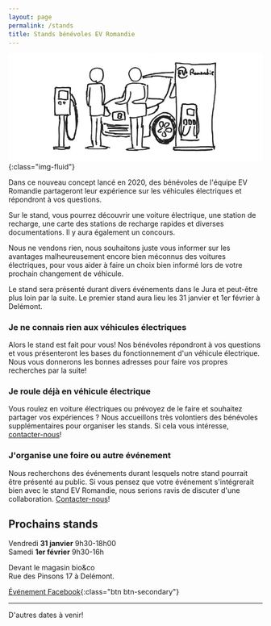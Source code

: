 ```yaml
---
layout: page
permalink: /stands
title: Stands bénévoles EV Romandie
---
```


<div class="row">
<div class="col-md-8" markdown="1">

![Illustration stands](/media/illustration-stands.jpg?v=6f592ad468bd59377135b5de39c0ee03){:class="img-fluid"}

Dans ce nouveau concept lancé en 2020, des bénévoles de l'équipe EV Romandie partageront leur expérience sur les véhicules électriques et répondront à vos questions.

Sur le stand, vous pourrez découvrir une voiture électrique, une station de recharge, une carte des stations de recharge rapides et diverses documentations. Il y aura également un concours.

Nous ne vendons rien, nous souhaitons juste vous informer sur les avantages malheureusement encore bien méconnus des voitures électriques, pour vous aider à faire un choix bien informé lors de votre prochain changement de véhicule.

Le stand sera présenté durant divers événements dans le Jura et peut-être plus loin par la suite.
Le premier stand aura lieu les 31 janvier et 1er février à Delémont.

### Je ne connais rien aux véhicules électriques

Alors le stand est fait pour vous!
Nos bénévoles répondront à vos questions et vous présenteront les bases du fonctionnement d'un véhicule électrique.
Nous vous donnerons les bonnes adresses pour faire vos propres recherches par la suite!

### Je roule déjà en véhicule électrique

Vous roulez en voiture électriques ou prévoyez de le faire et souhaitez partager vos expériences ?
Nous accueillons très volontiers des bénévoles supplémentaires pour organiser les stands.
Si cela vous intéresse, [contacter-nous](/contact)!

### J'organise une foire ou autre événement

Nous recherchons des événements durant lesquels notre stand pourrait être présenté au public.
Si vous pensez que votre événement s'intégrerait bien avec le stand EV Romandie, nous serions ravis de discuter d'une collaboration.
[Contacter-nous](/contact)!

</div>
<div class="col-md-4" markdown="1">

## Prochains stands

Vendredi **31 janvier** 9h30-18h00<br>
Samedi **1er février** 9h30-16h

Devant le magasin bio&co<br>
Rue des Pinsons 17 à Delémont.

[Événement Facebook](https://www.facebook.com/events/849983835421543/){:class="btn btn-secondary"}

---

D'autres dates à venir!

</div>
</div>
